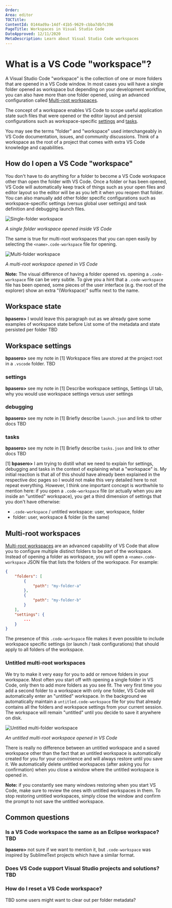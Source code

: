 ```yaml
---
Order:
Area: editor
TOCTitle:
ContentId: 0144ad9a-14df-41b5-9629-cbba7dbfc396
PageTitle: Workspaces in Visual Studio Code
DateApproved: 12/11/2020
MetaDescription: Learn about Visual Studio Code workspaces
---
```

# What is a VS Code "workspace"?

A Visual Studio Code "workspace" is the collection of one or more folders that are opened in a VS Code window. In most cases you will have a single folder opened as workspace but depending on your development workflow, you can also have more than one folder opened, using an advanced configuration called [Multi-root workspaces](#multi-root-workspaces).

The concept of a workspace enables VS Code to scope useful application state such files that were opened or the editor layout and persist configurations such as workspace-specific [settings](/docs/getstarted/settings.md) and [tasks](/docs/editor/tasks.md).

You may see the terms "folder" and "workspace" used interchangeably in VS Code documentation, issues, and community discussions. Think of a workspace as the root of a project that comes with extra VS Code knowledge and capabilities.

## How do I open a VS Code "workspace"

You don't have to do anything for a folder to become a VS Code workspace other than open the folder with VS Code. Once a folder or has been opened, VS Code will automatically keep track of things such as your open files and editor layout so the editor will be as you left it when you reopen that folder. You can also manually add other folder specific configurations such as workspace-specific settings (versus global user settings) and task definition and debugging launch files.

![Single-folder workspace](images/workspaces/single-folder-workspace.png)

*A single folder workspace opened inside VS Code*

The same is true for multi-root workspaces that you can open easily by selecting the `<name>.code-workspace` file for opening.

![Multi-folder workspace](images/workspaces/multi-folder-workspace.png)

*A multi-root workspace opened in VS Code*

**Note:** The visual difference of having a folder opened vs. opening a `.code-workspace` file can be very subtle. To give you a hint that a `.code-workspace` file has been opened, some pieces of the user interface (e.g. the root of the explorer) show an extra "(Workspace)" suffix next to the name.

## Workspace state
**bpasero>** I would leave this paragraph out as we already gave some examples of workspace state before
List some of the metadata and state persisted per folder TBD

## Workspace settings
**bpasero>** see my note in [1]
Workspace files are stored at the project root in a `.vscode` folder. TBD

### settings
**bpasero>** see my note in [1]
Describe workspace settings, Settings UI tab, why you would use workspace settings versus user settings

### debugging
**bpasero>** see my note in [1]
Briefly describe `launch.json` and link to other docs TBD

### tasks
**bpasero>** see my note in [1]
Briefly describe `tasks.json` and link to other docs TBD

[1] **bpasero>**
I am trying to distill what we need to explain for settings, debugging and tasks in the context of explaining what a "workspace" is. My initial reaction is that all of this should have already been explained in the respective doc pages so I would not make this very detailed here to not repeat everything. However, I think one important concept is worthwhile to mention here: if you open a `.code-workspace` file (or actually when you are inside an "untitled" workspace), you get a third dimension of settings that you don't have otherwise:
- `.code-workspace` / untitled workspace: user, workspace, folder
- folder: user, workspace & folder (is the same)

## Multi-root workspaces

[Multi-root workspaces](/docs/editor/multi-root-workspaces.md) are an advanced capability of VS Code that allow you to configure multiple distinct folders to be part of the workspace. Instead of opening a folder as workspace, you will open a `<name>.code-workspace` JSON file that lists the folders of the workspace. For example:

```json
{
	"folders": [
		{
			"path": "my-folder-a"
		},
		{
			"path": "my-folder-b"
		}
	],
    "settings": {
        ...
    }
}
```

The presence of this `.code-workspace` file makes it even possible to include workspace specific settings (or launch / task configurations) that should apply to all folders of the workspace.

### Untitled multi-root workspaces

We try to make it very easy for you to add or remove folders in your workspace. Most often you start off with opening a single folder in VS Code, only then to add more folders as you see fit. The very first time you add a second folder to a workspace with only one folder, VS Code will automatically enter an "untitled" workspace. In the background we automatically maintain a `untitled.code-workspace` file for you that already contains all the folders and workspace settings from your current session. The workspace will remain "untitled" until you decide to save it anywhere on disk.

![Untitled multi-folder workspace](images/workspaces/untitled-workspace.png)

*An untitled multi-root workspace opened in VS Code*

There is really no difference between an untitled workspace and a saved workspace other than the fact that an untitled workspace is automatically created for you for your convinience and will always restore until you save it. We automatically delete untitled workspaces (after asking you for confirmation) when you close a window where the untitled workspace is opened in.

**Note:** if you constantly see many windows restoring when you start VS Code, make sure to review the ones with untitled workspaces in them. To stop restoring untitled workspaces, simply close the window and confirm the prompt to not save the untitled workspace.

## Common questions

### Is a VS Code workspace the same as an Eclipse workspace? TBD
**bpasero>** not sure if we want to mention it, but `.code-workspace` was inspired by SublimeText projects which have a similar format.

### Does VS Code support Visual Studio projects and solutions? TBD

### How do I reset a VS Code workspace?

TBD some users might want to clear out per folder metadata?
